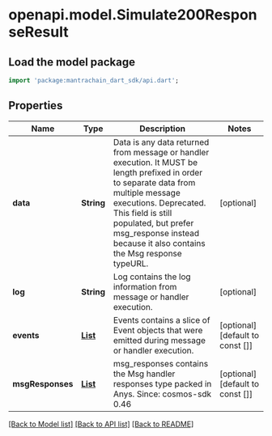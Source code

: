 # openapi.model.Simulate200ResponseResult

## Load the model package
```dart
import 'package:mantrachain_dart_sdk/api.dart';
```

## Properties
Name | Type | Description | Notes
------------ | ------------- | ------------- | -------------
**data** | **String** | Data is any data returned from message or handler execution. It MUST be length prefixed in order to separate data from multiple message executions. Deprecated. This field is still populated, but prefer msg_response instead because it also contains the Msg response typeURL. | [optional] 
**log** | **String** | Log contains the log information from message or handler execution. | [optional] 
**events** | [**List<Simulate200ResponseResultEventsInner>**](Simulate200ResponseResultEventsInner.md) | Events contains a slice of Event objects that were emitted during message or handler execution. | [optional] [default to const []]
**msgResponses** | [**List<CodesDefaultResponseDetailsInner>**](CodesDefaultResponseDetailsInner.md) | msg_responses contains the Msg handler responses type packed in Anys.  Since: cosmos-sdk 0.46 | [optional] [default to const []]

[[Back to Model list]](../README.md#documentation-for-models) [[Back to API list]](../README.md#documentation-for-api-endpoints) [[Back to README]](../README.md)



